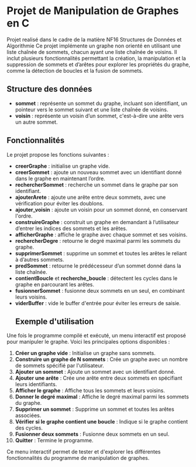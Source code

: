 # Projet de Manipulation de Graphes en C

Projet realisé dans le cadre de la matière NF16 Structures de Données et Algorithmie
Ce projet implémente un graphe non orienté en utilisant une liste chaînée de sommets, chacun ayant une liste chaînée de voisins. Il inclut plusieurs fonctionnalités permettant la création, la manipulation et la suppression de sommets et d’arêtes pour explorer les propriétés du graphe, comme la détection de boucles et la fusion de sommets.

## Structure des données

- **sommet** : représente un sommet du graphe, incluant son identifiant, un pointeur vers le sommet suivant et une liste chaînée de voisins.
- **voisin** : représente un voisin d’un sommet, c'est-à-dire une arête vers un autre sommet.

## Fonctionnalités

Le projet propose les fonctions suivantes :

- **creerGraphe** : initialise un graphe vide.
- **creerSommet** : ajoute un nouveau sommet avec un identifiant donné dans le graphe en maintenant l’ordre.
- **rechercherSommet** : recherche un sommet dans le graphe par son identifiant.
- **ajouterArete** : ajoute une arête entre deux sommets, avec une vérification pour éviter les doublons.
- **ajouter_voisin** : ajoute un voisin pour un sommet donné, en conservant l'ordre.
- **construireGraphe** : construit un graphe en demandant à l’utilisateur d’entrer les indices des sommets et les arêtes.
- **afficherGraphe** : affiche le graphe avec chaque sommet et ses voisins.
- **rechercherDegre** : retourne le degré maximal parmi les sommets du graphe.
- **supprimerSommet** : supprime un sommet et toutes les arêtes le reliant à d’autres sommets.
- **predSommet** : retourne le prédécesseur d’un sommet donné dans la liste chaînée.
- **contientBoucle** et **recherche_boucle** : détectent les cycles dans le graphe en parcourant les arêtes.
- **fusionnerSommet** : fusionne deux sommets en un seul, en combinant leurs voisins.
- **viderBuffer** : vide le buffer d'entrée pour éviter les erreurs de saisie.
  ## Exemple d'utilisation

Une fois le programme compilé et exécuté, un menu interactif est proposé pour manipuler le graphe. Voici les principales options disponibles :

1. **Créer un graphe vide** : Initialise un graphe sans sommets.
2. **Construire un graphe de N sommets** : Crée un graphe avec un nombre de sommets spécifié par l'utilisateur.
3. **Ajouter un sommet** : Ajoute un sommet avec un identifiant donné.
4. **Ajouter une arête** : Crée une arête entre deux sommets en spécifiant leurs identifiants.
5. **Afficher le graphe** : Affiche tous les sommets et leurs voisins.
6. **Donner le degré maximal** : Affiche le degré maximal parmi les sommets du graphe.
7. **Supprimer un sommet** : Supprime un sommet et toutes les arêtes associées.
8. **Vérifier si le graphe contient une boucle** : Indique si le graphe contient des cycles.
9. **Fusionner deux sommets** : Fusionne deux sommets en un seul.
10. **Quitter** : Termine le programme.

Ce menu interactif permet de tester et d'explorer les différentes fonctionnalités du programme de manipulation de graphes.


